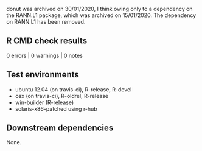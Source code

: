 donut was archived on 30/01/2020, I think owing only to a dependency on the RANN.L1 package, which was archived on 15/01/2020.  The dependency on RANN.L1 has been removed.

## R CMD check results

0 errors | 0 warnings | 0 notes

## Test environments

- ubuntu 12.04 (on travis-ci), R-release, R-devel    
- osx (on travis-ci), R-oldrel, R-release            
- win-builder (R-release)
- solaris-x86-patched using r-hub

## Downstream dependencies

None.
